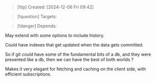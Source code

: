 
>[!tip] Created: [2024-12-06 Fri 09:42]

>[!question] Targets: 

>[!danger] Depends: 

May extend with some options to include history.

Could have indexes that get updated when the data gets committed.

So if git could have some of the fundamental bits of a db, and they were presented like a db, then we can have the best of both worlds ?

Makes it very elegant for fetching and caching on the client side, with efficient subscriptions.